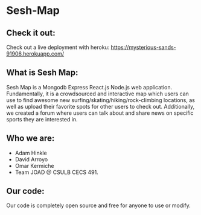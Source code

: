 # Sesh-Map


## Check it out:
Check out a live deployment with heroku: https://mysterious-sands-91906.herokuapp.com/

## What is Sesh Map:
Sesh Map is a Mongodb Express React.js Node.js web application. Fundamentally, it is a crowdsourced and interactive map which users can use to find awesome new surfing/skating/hiking/rock-climbing locations, as well as upload their favorite spots for other users to check out. Additionally, we created a forum where users can talk about and share news on specific sports they are interested in.

## Who we are:

- Adam Hinkle
- David Arroyo
- Omar Kermiche 
- Team JOAD @ CSULB CECS 491.

## Our code:
Our code is completely open source and free for anyone to use or modify.
